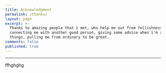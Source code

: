 ```yaml
---
title: Acknowledgment
permalink: /thanks/
layout: page
excerpt: >-
  Thanks to amazing people that i met, who help me out from follishness,
  connecting me with another good person, giving some advice when i'm at a bad
  things, pulling me from ordinary to be great.
comments: false
published: true
---
```


<hr>

ffhghghg
